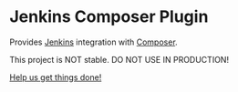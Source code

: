 Jenkins Composer Plugin
=========================

Provides [Jenkins](http://jenkins-ci.org/) integration with [Composer](http://getcomposer.org/).

This project is NOT stable. DO NOT USE IN PRODUCTION!

[Help us get things done!](https://github.com/renanbr/composer-plugin/issues)
